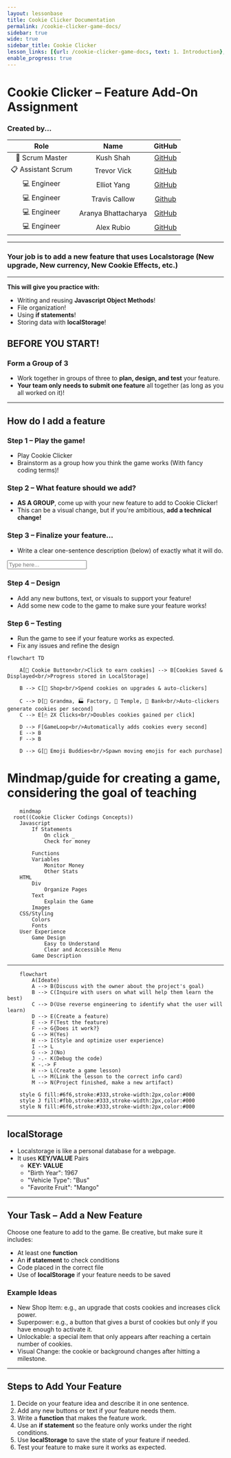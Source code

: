 ```yaml
---
layout: lessonbase
title: Cookie Clicker Documentation
permalink: /cookie-clicker-game-docs/
sidebar: true
wide: true
sidebar_title: Cookie Clicker
lesson_links: [{url: /cookie-clicker-game-docs, text: 1. Introduction}, {url: /cookie-clicker-game-docs/oop, text: 2. OOP}, {url: /cookie-clicker-game-docs/class-architecture, text: 3. Classes}, {url: /cookie-clicker-game-docs/localstorage, text: 4. Localstorage},{url: /cookie-clicker-game-docs/quiz, text: 5. OOP Quiz}]
enable_progress: true
---
```



# Cookie Clicker – Feature Add-On Assignment


### Created by...

| Role            | Name                 | GitHub |
|:---------------:|:--------------------:|:------:|
| 🧭 Scrum Master | Kush Shah        | [GitHub](https://github.com/kush1434) |
| 📋 Assistant Scrum | Trevor Vick   | [GitHub](https://github.com/Tvick22) |
| 💻 Engineer     | Elliot Yang          | [GitHub](https://github.com/ellioty15) |
| 💻 Engineer     | Travis Callow        | [Github](https://github.com/TravisCallow) |
| 💻 Engineer     | Aranya Bhattacharya  | [GitHub](https://github.com/aranyab0924) |
| 💻 Engineer     | Alex Rubio           | [GitHub](https://github.com/AlexRubio1) |

---

### Your job is to add a new feature that uses **Localstorage** (New upgrade, New currency, New Cookie Effects, etc.)

---

**This will give you practice with:**

- Writing and reusing **Javascript Object Methods**!
- File organization!
- Using **if statements**!
- Storing data with **localStorage**!

## BEFORE YOU START!

### Form a Group of 3
- Work together in groups of three to **plan, design, and test** your feature.
- **Your team only needs to submit one feature** all together (as long as you all worked on it)!

---

## How do I add a feature

### Step 1 – Play the game!
- Play Cookie Clicker
- Brainstorm as a group how you think the game works (With fancy coding terms)!

### Step 2 – What feature should we add?
- **AS A GROUP**, come up with your new feature to add to Cookie Clicker!
- This can be a visual change, but if you're ambitious, **add a technical change!**

### Step 3 – Finalize your feature...
- Write a clear one-sentence description (below) of exactly what it will do.

<input type="text" placeholder="Type here..."/>

### Step 4 – Design
- Add any new buttons, text, or visuals to support your feature!
- Add some new code to the game to make sure your feature works!

### Step 6 – Testing
- Run the game to see if your feature works as expected.
- Fix any issues and refine the design

```mermaid
flowchart TD

    A[🍪 Cookie Button<br/>Click to earn cookies] --> B[Cookies Saved & Displayed<br/>Progress stored in LocalStorage]

    B --> C[🛒 Shop<br/>Spend cookies on upgrades & auto-clickers]

    C --> D[👵 Grandma, 🏭 Factory, 🥭 Temple, 🏦 Bank<br/>Auto-clickers generate cookies per second]
    C --> E[🖱 2X Clicks<br/>Doubles cookies gained per click]

    D --> F[GameLoop<br/>Automatically adds cookies every second]
    E --> B
    F --> B

    D --> G[🎉 Emoji Buddies<br/>Spawn moving emojis for each purchase]

```
# Mindmap/guide for creating a game, considering the goal of teaching
```mermaid
    mindmap
  root((Cookie Clicker Codings Concepts))
    Javascript
        If Statements
            On click _
            Check for money

        Functions
        Variables
            Monitor Money
            Other Stats
    HTML
        Div
            Organize Pages
        Text
            Explain the Game
        Images
    CSS/Styling
        Colors
        Fonts
    User Experience
        Game Design
            Easy to Understand
            Clear and Accessible Menu
        Game Description

```

---

```mermaid
    flowchart
        A(Ideate)
        A --> B(Discuss with the owner about the project's goal)
        B --> C(Inquire with users on what will help them learn the best)
        C --> D(Use reverse engineering to identify what the user will learn)
        D --> E(Create a feature)
        E --> F(Test the feature)
        F --> G{Does it work?}
        G --> H(Yes)
        H --> I(Style and optimize user experience)
        I --> L
        G --> J(No)
        J -.- K(Debug the code)
        K -.-> F
        H --> L(Create a game lesson)
        L --> M(Link the lesson to the correct info card)
        M --> N(Project finished, make a new artifact)

    style G fill:#6f6,stroke:#333,stroke-width:2px,color:#000
    style J fill:#fbb,stroke:#333,stroke-width:2px,color:#000
    style N fill:#6f6,stroke:#333,stroke-width:2px,color:#000
```

---

## localStorage

- Localstorage is like a personal database for a webpage.
- It uses **KEY/VALUE** Pairs
  - **KEY: VALUE**
  - "Birth Year": 1967
  - "Vehicle Type": "Bus"
  - "Favorite Fruit": "Mango"

---

## Your Task – Add a New Feature

Choose one feature to add to the game. Be creative, but make sure it includes:
- At least one **function**
- An **if statement** to check conditions
- Code placed in the correct file
- Use of **localStorage** if your feature needs to be saved

### Example Ideas
- New Shop Item: e.g., an upgrade that costs cookies and increases click power.
- Superpower: e.g., a button that gives a burst of cookies but only if you have enough to activate it.
- Unlockable: a special item that only appears after reaching a certain number of cookies.
- Visual Change: the cookie or background changes after hitting a milestone.

---

## Steps to Add Your Feature

1. Decide on your feature idea and describe it in one sentence.
2. Add any new buttons or text if your feature needs them.
3. Write a **function** that makes the feature work.
4. Use an **if statement** so the feature only works under the right conditions.
5. Use **localStorage** to save the state of your feature if needed.
6. Test your feature to make sure it works as expected.

